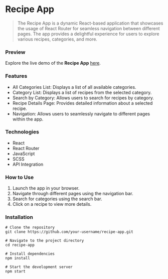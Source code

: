 # Recipe App

> The Recipe App is a dynamic React-based application that showcases the usage of React Router for seamless navigation between different pages. The app provides a delightful experience for users to explore various recipes, categories, and more.

### Preview

Explore the live demo of the **Recipe App** [here](https://1obanov.github.io/recipe-app/#/).

### Features

- All Categories List: Displays a list of all available categories.
- Category List: Displays a list of recipes from the selected category.
- Search by Category: Allows users to search for recipes by category.
- Recipe Details Page: Provides detailed information about a selected recipe.
- Navigation: Allows users to seamlessly navigate to different pages within the app.

### Technologies

- React
- React Router
- JavaScript
- SCSS
- API Integration

### How to Use

1. Launch the app in your browser.
2. Navigate through different pages using the navigation bar.
3. Search for categories using the search bar.
4. Click on a recipe to view more details.

### Installation

```
# Clone the repository
git clone https://github.com/your-username/recipe-app.git

# Navigate to the project directory
cd recipe-app

# Install dependencies
npm install

# Start the development server
npm start
```
